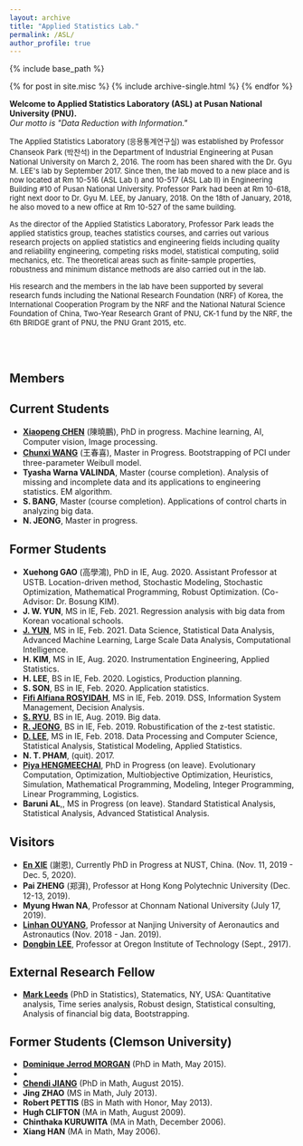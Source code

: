 ```yaml
---
layout: archive
title: "Applied Statistics Lab."
permalink: /ASL/
author_profile: true
---
```


{% include base_path %}

{% for post in site.misc %}
  {% include archive-single.html %}
{% endfor %}

<HTML>
<B>Welcome to Applied Statistics Laboratory (ASL) at Pusan National University (PNU).</B><br/>
<I>Our motto is "Data Reduction with Information."</I><br/>

<P>
<font size="-1"> 
The Applied Statistics Laboratory (응용통계연구실) was established 
by Professor Chanseok Park (박찬석) in the Department of Industrial Engineering 
at Pusan National University on March 2, 2016. 
The room has been shared with the Dr. Gyu M. LEE's lab by September 2017. 
Since then, the lab moved to a new place and is now located at Rm 10-516 (ASL Lab I) 
and 10-517 (ASL Lab II) in Engineering Building #10 of Pusan National University. 
Professor Park had been at Rm 10-618, right next door to Dr. Gyu M. LEE, by January, 2018. 
On the 18th of January, 2018, he also moved to a new office at Rm 10-527 of the same building.
</font>
</P>

<P>
<font size="-1"> 
As the director of the Applied Statistics Laboratory, 
Professor Park leads the applied statistics group, teaches statistics courses, 
and carries out various research projects on applied statistics and engineering fields 
including quality and reliability engineering, competing risks model, statistical computing, 
solid mechanics, etc. The theoretical areas such as finite-sample properties, 
robustness and minimum distance methods are also carried out in the lab. 
</font>
</P>

<P>
<font size="-1"> 
His research and the members in the lab have been supported by several research funds 
including the National Research Foundation (NRF) of Korea, 
the International Cooperation Program by the NRF and the National Natural Science Foundation 
of China, Two-Year Research Grant of PNU, CK-1 fund by the NRF, 
the 6th BRIDGE grant of PNU, the PNU Grant 2015, etc. <br/>
</font>
</P>

<br> <br>

<H2>Members</H2>

<H2>Current Students</H2>
<UL>
<LI><A href="https://www.researchgate.net/profile/Xiaopeng-Chen-12"><b>Xiaopeng CHEN</b></A> (陳曉鵬), PhD in progress.
Machine learning, AI, Computer vision, Image processing.

<LI><A href="https://www.researchgate.net/profile/Chunxi-Wang-5"><b>Chunxi WANG</b></A> (王春喜), Master in Progress.
Bootstrapping of PCI under three-parameter Weibull model.

<LI><b>Tyasha Warna VALINDA</b>, Master (course completion).
Analysis of missing and incomplete data and its applications to engineering statistics. EM algorithm. 

<LI><b>S. BANG</b>, Master (course completion). 
Applications of control charts in analyzing big data.
<LI><b>N. JEONG</b>, Master in progress.
</UL>


<H2>Former Students</H2>
<UL>
<LI><b>Xuehong GAO</b> (高學鴻), PhD in IE, Aug. 2020.  
 Assistant Professor at USTB. Location-driven method, Stochastic Modeling, Stochastic 
Optimization, Mathematical Programming, Robust Optimization. (Co-Advisor: Dr. Bosung KIM).

<LI><b>J. W. YUN</b>, MS in IE, Feb. 2021. Regression analysis with big data from Korean vocational schools. 
<LI><A href="https://www.researchgate.net/profile/Junhyeok-Yun"><b>J. YUN</b></A>, 
MS in IE, Feb. 2021. Data Science, Statistical Data Analysis, Advanced Machine Learning, Large Scale Data Analysis, Computational Intelligence.
<LI><b>H. KIM</b>, MS in IE, Aug. 2020. Instrumentation Engineering, Applied Statistics.
<LI><b>H. LEE</b>, BS in IE, Feb. 2020. Logistics, Production planning.
<LI><b>S. SON</b>, BS in IE, Feb. 2020. Application statistics. 

<LI><A href="https://www.researchgate.net/profile/Fifi-Rosyidah"><b>Fifi Alfiana ROSYIDAH</b></A>, MS in IE, Feb. 2019. DSS, Information System Management, Decision Analysis.
<LI><A href="https://www.researchgate.net/profile/Seoyeong-Ryu"><b>S. RYU</b></A>, 
BS in IE, Aug. 2019. Big data.
<LI><A href="https://www.researchgate.net/profile/Jeong-Ryeji"><b>R. JEONG</b></A>, 
BS in IE, Feb. 2019. Robustification of the z-test statistic.
<LI><A href="https://www.researchgate.net/profile/Donggeun-Lee-6"><b>D. LEE</b></A>, 
MS in IE, Feb. 2018. Data Processing and Computer Science, Statistical Analysis, Statistical Modeling, Applied Statistics.

<LI><b>N. T. PHAM</b>, (quit). 2017.

<LI><A href="https://www.researchgate.net/profile/Piya-Hengmeechai">
<b>Piya HENGMEECHAI</b></A>, PhD in Progress (on leave).  Evolutionary Computation, Optimization, Multiobjective Optimization, Heuristics, Simulation, Mathematical Programming, Modeling, Integer Programming, Linear Programming, Logistics.

<LI><b>Baruni AL</b>,, MS in Progress (on leave).  Standard Statistical Analysis, Statistical Analysis, Advanced Statistical Analysis.
</UL>


<H2>Visitors</H2>
<UL>
<LI><A href="https://www.researchgate.net/profile/Xie-En-3">
<b>En XIE</b></A> (謝恩), Currently PhD in Progress at NUST, China. (Nov. 11, 2019 - Dec. 5, 2020).

<LI><b>Pai ZHENG</b> (郑湃), Professor at Hong Kong Polytechnic University (Dec. 12-13, 2019).

<LI><b>Myung Hwan NA</b>, Professor at Chonnam National University (July 17, 2019).

<LI><A href="https://cn.linkedin.com/in/linhan-ouyang-94834b41">
<b>Linhan OUYANG</b></A>, 
Professor at Nanjing University of Aeronautics and Astronautics (Nov. 2018 - Jan. 2019).

<LI><A href="https://www.oit.edu/directory/don-lee">
<b>Dongbin LEE</b></A>, Professor at Oregon Institute of Technology (Sept., 2917).
</UL>



<H2>External Research Fellow</H2>
<UL>
<LI><A href="https://www.linkedin.com/in/mark-leeds-b913059">
<b>Mark Leeds</b></A> (PhD in Statistics),  Statematics, NY, USA:  Quantitative analysis, Time series analysis, Robust design, Statistical consulting, Analysis of financial big data, Bootstrapping. 
</UL>


<H2>Former Students (Clemson University)</H2>
<UL>
<LI><A href="https://www.linkedin.com/in/dominique-morgan-07510625">
<b>Dominique Jerrod MORGAN</b></A> (PhD in Math, May 2015).

<LI><A href="https://people.stat.sc.edu/jiana/">
<LI><b>Chendi JIANG</b></A> (PhD in Math, August 2015).

<LI><b>Jing ZHAO</b> (MS in Math, July 2013).

<LI><b>Robert PETTIS</b> (BS in Math with Honor, May 2013).

<LI><b>Hugh CLIFTON</b> (MA in Math, August 2009).

<LI><b>Chinthaka KURUWITA</b> (MA in Math, December 2006).

<LI><b>Xiang HAN</b> (MA in Math, May 2006).
</UL>


</HTML>

